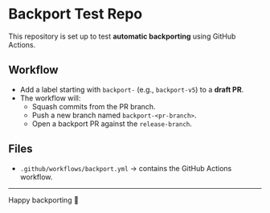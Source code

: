 # Backport Test Repo

This repository is set up to test **automatic backporting** using GitHub Actions.

## Workflow

- Add a label starting with `backport-` (e.g., `backport-v5`) to a **draft PR**.
- The workflow will:
  - Squash commits from the PR branch.
  - Push a new branch named `backport-<pr-branch>`.
  - Open a backport PR against the `release-branch`.

## Files
- `.github/workflows/backport.yml` → contains the GitHub Actions workflow.

---
Happy backporting 🚀
